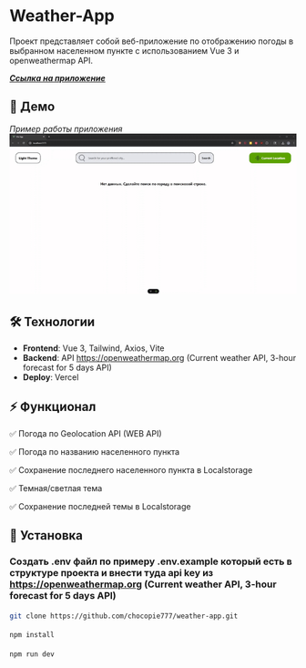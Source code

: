 # Weather-App

Проект представляет собой веб-приложение по отображению погоды в выбранном населенном пункте c использованием Vue 3 и openweathermap API.

[**_<ins>Ссылка на приложение</ins>_**](https://weather-app-lime-mu-62.vercel.app/)
## 🚀 Демо 
*Пример работы приложения* 
![Демо проекта](demo.gif)  
## 🛠 Технологии  
- **Frontend**: Vue 3, Tailwind, Axios, Vite
- **Backend**: API https://openweathermap.org (Current weather API, 3-hour forecast for 5 days API)
- **Deploy**: Vercel  

## ⚡️ Функционал 
✅ Погода по Geolocation API (WEB API)

✅ Погода по названию населенного пункта

✅ Сохранение последнего населенного пункта в Localstorage

✅ Темная/светлая тема

✅ Сохранение последней темы в Localstorage

## 🚀 Установка  
### Cоздать .env файл по примеру .env.example который есть в структуре проекта и внести туда api key из https://openweathermap.org (Current weather API, 3-hour forecast for 5 days API)
```bash
git clone https://github.com/chocopie777/weather-app.git

npm install

npm run dev